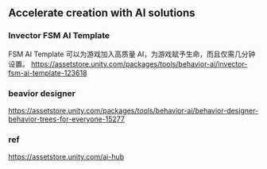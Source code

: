 ## Accelerate creation with AI solutions


### Invector FSM AI Template
FSM AI Template 可以为游戏加入高质量 AI，为游戏赋予生命，而且仅需几分钟设置。
https://assetstore.unity.com/packages/tools/behavior-ai/invector-fsm-ai-template-123618

### beavior designer
https://assetstore.unity.com/packages/tools/behavior-ai/behavior-designer-behavior-trees-for-everyone-15277

### ref 

https://assetstore.unity.com/ai-hub
